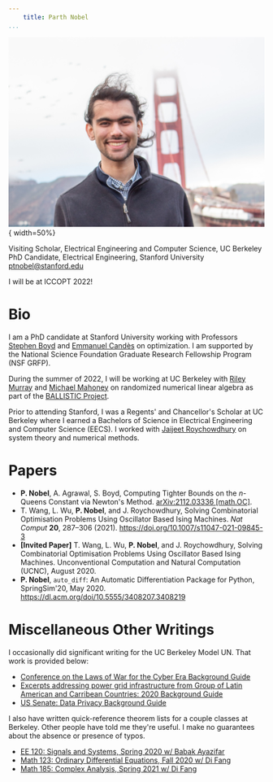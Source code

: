 ```yaml
---
    title: Parth Nobel
...
```


![](/public/img/headshot.jpg "Parth Nobel's Headshot"){ width=50%}

Visiting Scholar, Electrical Engineering and Computer Science, UC Berkeley  
PhD Candidate, Electrical Engineering, Stanford University  
<ptnobel@stanford.edu>

I will be at ICCOPT 2022!

# Bio

I am a PhD candidate at Stanford University working with Professors [Stephen Boyd](https://web.stanford.edu/~boyd/) and [Emmanuel Candès](https://statweb.stanford.edu/~candes/) on optimization. I am supported by the National Science Foundation Graduate Research Fellowship Program (NSF GRFP).

During the summer of 2022, I will be working at UC Berkeley with [Riley Murray](https://rileyjmurray.wordpress.com/) and [Michael Mahoney](https://www.stat.berkeley.edu/~mmahoney/) on randomized numerical linear algebra as part of the [BALLISTIC Project](https://www.netlib.org/lapack/lawnspdf/lawn297.pdf).

Prior to attending Stanford, I was a Regents' and Chancellor's Scholar at UC Berkeley where I earned a Bachelors of Science in Electrical Engineering and Computer Science (EECS). I worked with [Jaijeet Roychowdhury](https://jaijeet.github.io/jrpages/index.html) on system theory and numerical methods.

# Papers

* **P. Nobel**, A. Agrawal, S. Boyd, Computing Tighter Bounds on the $n$-Queens Constant via Newton's Method. [arXiv:2112.03336 [math.OC]](https://arxiv.org/abs/2112.03336).
* T. Wang, L. Wu, **P. Nobel**, and J. Roychowdhury, Solving Combinatorial Optimisation Problems Using Oscillator Based Ising Machines. *Nat Comput* **20**, 287–306 (2021). <https://doi.org/10.1007/s11047-021-09845-3>
* **[Invited Paper]** T. Wang, L. Wu, **P. Nobel**, and J. Roychowdhury, Solving Combinatorial Optimisation Problems Using Oscillator Based Ising Machines. Unconventional Computation and Natural Computation (UCNC), August 2020.
* **P. Nobel**, `auto_diff`: An Automatic Differentiation Package for Python, SpringSim'20, May 2020. <https://dl.acm.org/doi/10.5555/3408207.3408219>

# Miscellaneous Other Writings

I occasionally did significant writing for the UC Berkeley Model UN. That work is provided below:

* [Conference on the Laws of War for the Cyber Era Background Guide](/pdfs/war.pdf) 
* [Excerpts addressing power grid infrastructure from Group of Latin American and Carribean Countries: 2020 Background Guide](/pdfs/grulac.pdf)
* [US Senate: Data Privacy Background Guide](/pdfs/data-privacy.pdf)

I also have written quick-reference theorem lists for a couple classes at Berkeley. Other people have told me they're useful. I make no guarantees about the absence or presence of typos. 

* [EE 120: Signals and Systems, Spring 2020 w/ Babak Ayazifar](/pdfs/EE120_Notes.pdf)
* [Math 123: Ordinary Differential Equations, Fall 2020 w/ Di Fang](/pdfs/math123-final-thm-list.pdf)
* [Math 185: Complex Analysis, Spring 2021 w/ Di Fang](/pdfs/math185-thm-list.pdf)
